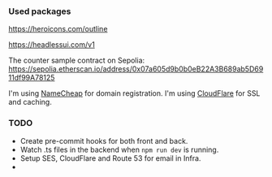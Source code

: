 ### Used packages
https://heroicons.com/outline

https://headlessui.com/v1

The counter sample contract on Sepolia: https://sepolia.etherscan.io/address/0x07a605d9b0b0eB22A3B689ab5D6911df99A78125

I'm using [NameCheap](namecheap.com) for domain registration.
I'm using [CloudFlare](cloudflare.com) for SSL and caching.

### TODO
- Create pre-commit hooks for both front and back.
- Watch .ts files in the backend when `npm run dev` is running.
- Setup SES, CloudFlare and Route 53 for email in Infra.
- 
